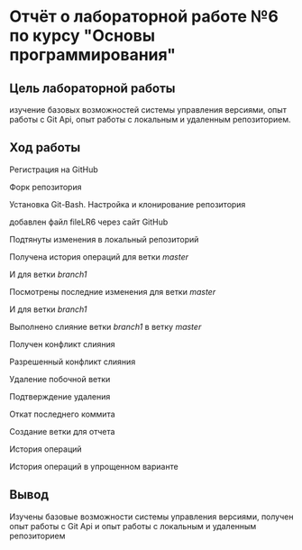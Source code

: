 # Отчёт о лабораторной работе №6 по курсу "Основы программирования"
## Цель лабораторной работы
изучение базовых возможностей системы управления версиями, опыт работы с Git Api, опыт работы с локальным и удаленным репозиторием. 

## Ход работы
Регистрация на GitHub


Форк репозитория


Установка Git-Bash. Настройка и клонирование репозитория


добавлен файл fileLR6 через сайт GitHub

Подтянуты изменения в локальный репозиторий


Получена история операций для ветки *master* 

И для ветки *branch1*



Посмотрены последние изменения для ветки *master* 


И для ветки *branch1*



Выполнено слияние ветки *branch1* в ветку *master* 


Получен конфликт слияния

Разрешенный конфликт слияния



Удаление побочной ветки



Подтверждение удаления






Откат последнего коммита



Создание ветки для отчета



История операций



История операций в упрощенном варианте

## Вывод
Изучены базовые возможности системы управления версиями, получен опыт работы с Git Api и опыт работы с локальным и удаленным репозиторием
